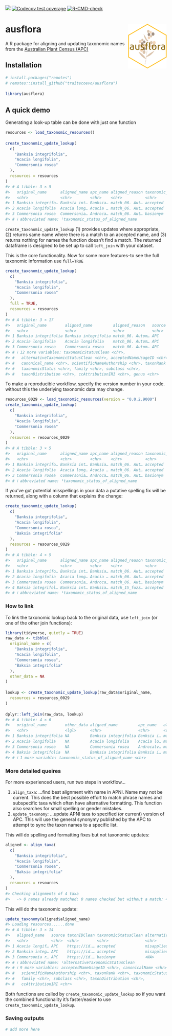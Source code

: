 
<!-- README.md is generated from README.Rmd. Please edit that file -->
<!-- badges: start -->

[![](https://img.shields.io/badge/lifecycle-experimental-orange.svg)](https://lifecycle.r-lib.org/articles/stages.html#experimental)
[![Codecov test
coverage](https://codecov.io/gh/traitecoevo/ausflora/branch/master/graph/badge.svg)](https://app.codecov.io/gh/traitecoevo/ausflora?branch=master)
[![R-CMD-check](https://github.com/traitecoevo/ausflora/actions/workflows/R-CMD-check.yaml/badge.svg)](https://github.com/traitecoevo/ausflora/actions/workflows/R-CMD-check.yaml)
<!-- badges: end -->

# ausflora <img src="man/figures/ausflora_hex2.png" align="right" width="120"/>

A R package for aligning and updating taxonomic names from the
[Australian Plant Census
(APC)](https://biodiversity.org.au/nsl/services/search/taxonomy)

## Installation

``` r
# install.packages("remotes")
# remotes::install_github("traitecoevo/ausflora")

library(ausflora)
```

## A quick demo

Generating a look-up table can be done with just one function

``` r
resources <- load_taxonomic_resources()

create_taxonomic_update_lookup(
  c(
    "Banksia integrifolia",
    "Acacia longifolia",
    "Commersonia rosea"
  ),
  resources = resources
)
#> # A tibble: 3 × 5
#>   original_name      aligned_name apc_name aligned_reason taxonomic_status_of_…¹
#>   <chr>              <chr>        <chr>    <chr>          <chr>                 
#> 1 Banksia integrifo… Banksia int… Banksia… match_06. Aut… accepted              
#> 2 Acacia longifolia  Acacia long… Acacia … match_06. Aut… accepted              
#> 3 Commersonia rosea  Commersonia… Androca… match_06. Aut… basionym              
#> # ℹ abbreviated name: ¹​taxonomic_status_of_aligned_name
```

`create_taxonomic_update_lookup` (1) provides updates where appropriate,
(2) returns same name where there is a match to an accepted name, and
(3) returns nothing for names the function doesn’t find a match. The
returned dataframe is designed to be set up to call `left_join` with
your dataset.

This is the core functionality. Now for some more features–to see the
full taxonomic information use `full=TRUE`

``` r
create_taxonomic_update_lookup(
  c(
    "Banksia integrifolia",
    "Acacia longifolia",
    "Commersonia rosea"
  ),
  full = TRUE,
  resources = resources
)
#> # A tibble: 3 × 17
#>   original_name        aligned_name         aligned_reason   source taxonIDClean
#>   <chr>                <chr>                <chr>            <chr>  <chr>       
#> 1 Banksia integrifolia Banksia integrifolia match_06. Autom… APC    https://id.…
#> 2 Acacia longifolia    Acacia longifolia    match_06. Autom… APC    https://id.…
#> 3 Commersonia rosea    Commersonia rosea    match_06. Autom… APC    https://id.…
#> # ℹ 12 more variables: taxonomicStatusClean <chr>,
#> #   alternativeTaxonomicStatusClean <chr>, acceptedNameUsageID <chr>,
#> #   canonical_name <chr>, scientificNameAuthorship <chr>, taxonRank <chr>,
#> #   taxonomicStatus <chr>, family <chr>, subclass <chr>,
#> #   taxonDistribution <chr>, ccAttributionIRI <chr>, genus <chr>
```

To make a reproducible workflow, specify the version number in your
code. without this the underlying taxonomic data may change.

``` r
resources_0029 <- load_taxonomic_resources(version = "0.0.2.9000")
create_taxonomic_update_lookup(
  c(
    "Banksia integrifolia",
    "Acacia longifolia",
    "Commersonia rosea"
  ),
  resources = resources_0029
)
#> # A tibble: 3 × 5
#>   original_name      aligned_name apc_name aligned_reason taxonomic_status_of_…¹
#>   <chr>              <chr>        <chr>    <chr>          <chr>                 
#> 1 Banksia integrifo… Banksia int… Banksia… match_06. Aut… accepted              
#> 2 Acacia longifolia  Acacia long… Acacia … match_06. Aut… accepted              
#> 3 Commersonia rosea  Commersonia… Androca… match_06. Aut… basionym              
#> # ℹ abbreviated name: ¹​taxonomic_status_of_aligned_name
```

If you’ve got potential misspellings in your data a putative spelling
fix will be returned, along with a column that explains the change:

``` r
create_taxonomic_update_lookup(
  c(
    "Banksia integrifolia",
    "Acacia longifolia",
    "Commersonia rosea",
    "Baksia integrifolia"
  ),
  resources = resources_0029
)
#> # A tibble: 4 × 5
#>   original_name      aligned_name apc_name aligned_reason taxonomic_status_of_…¹
#>   <chr>              <chr>        <chr>    <chr>          <chr>                 
#> 1 Banksia integrifo… Banksia int… Banksia… match_06. Aut… accepted              
#> 2 Acacia longifolia  Acacia long… Acacia … match_06. Aut… accepted              
#> 3 Commersonia rosea  Commersonia… Androca… match_06. Aut… basionym              
#> 4 Baksia integrifol… Banksia int… Banksia… match_15_fuzz… accepted              
#> # ℹ abbreviated name: ¹​taxonomic_status_of_aligned_name
```

### How to link

To link the taxonomic lookup back to the original data, use `left_join`
(or one of the other join functions):

``` r
library(tidyverse, quietly = TRUE)
raw_data <- tibble(
  original_name = c(
    "Banksia integrifolia",
    "Acacia longifolia",
    "Commersonia rosea",
    "Baksia integrifolia"
  ),
  other_data = NA
)

lookup <- create_taxonomic_update_lookup(raw_data$original_name,
  resources = resources_0029
)

dplyr::left_join(raw_data, lookup)
#> # A tibble: 4 × 6
#>   original_name        other_data aligned_name         apc_name   aligned_reason
#>   <chr>                <lgl>      <chr>                <chr>      <chr>         
#> 1 Banksia integrifolia NA         Banksia integrifolia Banksia i… match_06. Aut…
#> 2 Acacia longifolia    NA         Acacia longifolia    Acacia lo… match_06. Aut…
#> 3 Commersonia rosea    NA         Commersonia rosea    Androcalv… match_06. Aut…
#> 4 Baksia integrifolia  NA         Banksia integrifolia Banksia i… match_15_fuzz…
#> # ℹ 1 more variable: taxonomic_status_of_aligned_name <chr>
```

### More detailed queires

For more experienced users, run two steps in workflow…

1.  `align_taxa`: …find best alignment with name in APNI. Name may not
    be current. This does the best possible effort to match phrase names
    and subspecific taxa which often have alternative formatting. This
    function also searches for small spelling or gender mistakes.
2.  `update_taxonomy`: …update APNI taxa to specified (or current)
    version of APC. This will use the general synonymy published by the
    APC to attempt to sync the taxon names to a specific list.

This will do spelling and formatting fixes but not taxonomic updates:

``` r
aligned <- align_taxa(
  c(
    "Banksia integrifolia",
    "Acacia longifolia",
    "Commersonia rosea",
    "Baksia integrifolia"
  ),
  resources = resources
)
#> Checking alignments of 4 taxa
#>   -> 0 names already matched; 0 names checked but without a match; 4 taxa yet to be checked
```

This will do the taxonomic update:

``` r
update_taxonomy(aligned$aligned_name)
#> Loading resources......done
#> # A tibble: 3 × 14
#>   aligned_name   source taxonIDClean taxonomicStatusClean alternativeTaxonomic…¹
#>   <chr>          <chr>  <chr>        <chr>                <chr>                 
#> 1 Acacia longif… APC    https://id.… accepted             misapplied            
#> 2 Banksia integ… APC    https://id.… accepted             misapplied            
#> 3 Commersonia r… APC    https://id.… basionym             <NA>                  
#> # ℹ abbreviated name: ¹​alternativeTaxonomicStatusClean
#> # ℹ 9 more variables: acceptedNameUsageID <chr>, canonicalName <chr>,
#> #   scientificNameAuthorship <chr>, taxonRank <chr>, taxonomicStatus <chr>,
#> #   family <chr>, subclass <chr>, taxonDistribution <chr>,
#> #   ccAttributionIRI <chr>
```

Both functions are called by `create_taxonomic_update_lookup` so if you
want the combined functionality it’s faster/easier to use
`create_taxonomic_update_lookup`.

### Saving outputs

``` r
# add more here
```
